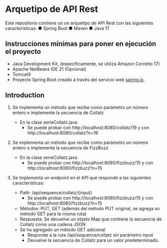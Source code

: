# Arquetipo de API Rest

Este repositorio contiene un un arquetipo de API Rest con las siguientes características:
●	Spring Boot
●	Maven
●	Java 17

## Instrucciones mínimas para poner en ejecución el proyecto

- Java Development Kit, (específicamente, se utiliza Amazon Corretto 17)
- Apache NetBeans IDE 21 (Opcional)
- Tomcat9
- Proyecto Spring Boot creado a través del servicio web [spring.io](http://start.spring.io/).

## Introduction
1. Se implementa un método que recibe como parámetro un número entero e implemente la secuencia de Collatz
   - En la clase serieCollatz.java
     - Se puede probar con http://localhost:8080/collatz/19 y con http://localhost:8080/collatz?n=19

2. Se implementa un método que recibe como parámetro un número entero e implemente la secuencia de FizzBuzz
   - En la clase serieCollatz.java
     - Se puede probar con http://localhost:8080/fizzbuzz/15 y con http://localhost:8080/fizzbuzz?n=15

3. Se implementa un endpoint en el API que responde a las siguientes características:
   - Path: /api/sequence/collatz/{input}
     - Se puede probar con http://localhost:8080/fizzbuzz/15 y con http://localhost:8080/fizzbuzz?n=15
   - Métodos: PUT, GET (además del método PUT original, se agrega un método GET para la misma ruta)
   - Respuesta: Se devuelve un objeto Map que contiene la secuencia de Collatz como una cadena JSON
   - Se ha agregado un método GET adicional
     - Responde a la ruta /api/sequence/collatz sin parámetro input
     - Devuelve la secuencia de Collatz para un valor predeterminado.